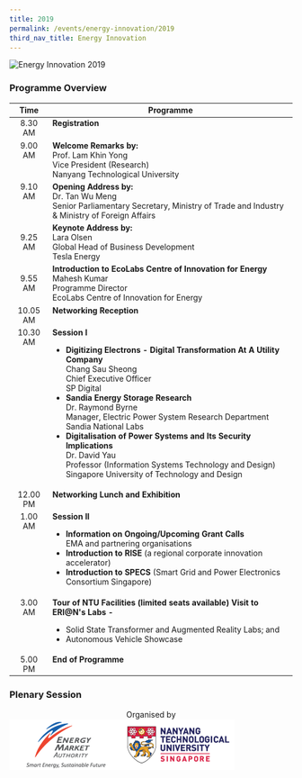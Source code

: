 ```yaml
---
title: 2019
permalink: /events/energy-innovation/2019
third_nav_title: Energy Innovation
---
```

![Energy Innovation 2019](/images/energy_innovation/EMA-SingaporeEnergyGrandChallenge-Banner2021v2.png)

### Programme Overview
<table>
    <thead>
        <tr>
            <th>Time</th>
            <th>Programme</th>
        </tr>
    </thead>
    <tbody>
        <tr>
            <td style="text-align: center; vertical-align: top;">
                8.30 AM
            </td>
            <td style="vertical-align: top;">
                <span style="font-weight: bold;">Registration</span>
            </td>
        </tr>
        <tr>
            <td style="text-align: center; vertical-align: top;">
                9.00 AM
            </td>
            <td style="vertical-align: top;">
                <span style="font-weight: bold;">Welcome Remarks by:</span><br/>
                Prof. Lam Khin Yong<br/>
                Vice President (Research)<br/>
                Nanyang Technological University<br/>
            </td>
        </tr>
        <tr>
            <td style="text-align: center; vertical-align: top;">
                9.10 AM
            </td>
            <td style="vertical-align: top;">
                <span style="font-weight: bold;">Opening Address by:</span><br/>
                Dr. Tan Wu Meng<br/>
                Senior Parliamentary Secretary, Ministry of Trade and Industry & Ministry of Foreign Affairs
            </td>
        </tr>
        <tr>
            <td style="text-align: center; vertical-align: top;"><br/>
                9.25 AM
            </td>
            <td style="vertical-align: top;">
                <span style="font-weight: bold;">Keynote Address by:</span><br/>
                Lara Olsen<br/>
                Global Head of Business Development<br/>
                Tesla Energy
            </td>
        </tr>
        <tr>
            <td style="text-align: center; vertical-align: top;"><br/>
                9.55 AM
            </td>
            <td style="vertical-align: top;">
                <span style="font-weight: bold;">Introduction to EcoLabs Centre of Innovation for Energy</span>
                Mahesh Kumar<br/>
                Programme Director<br/>
                EcoLabs Centre of Innovation for Energy
            </td>
        </tr>
        <tr>
            <td style="text-align: center; vertical-align: top;">
                10.05 AM
            </td>
            <td style="vertical-align: top;">
                <span style="font-weight: bold;">Networking Reception</span>
            </td>
        </tr>
        <tr>
            <td style="text-align: center; vertical-align: top;">
                10.30 AM
            </td>
            <td style="vertical-align: top;">
                <span style="font-weight: bold;">Session I</span><br/>
                <ul>
                    <li>
                        <strong>Digitizing Electrons - Digital Transformation At A Utility Company</strong><br/>
                        Chang Sau Sheong<br/>
                        Chief Executive Officer<br/>
                        SP Digital
                    </li>
                    <li>
                        <strong>Sandia Energy Storage Research</strong><br/>
                        Dr. Raymond Byrne<br/>
                        Manager, Electric Power System Research Department<br/>
                        Sandia National Labs
                    </li>
                    <li>
                        <strong>Digitalisation of Power Systems and Its Security Implications</strong><br/>
                        Dr. David Yau<br/>
                        Professor (Information Systems Technology and Design)<br/>
                        Singapore University of Technology and Design
                    </li>
                </ul>
            </td>
        </tr>
        <tr>
            <td style="text-align: center; vertical-align: top;">
                12.00 PM
            </td>
            <td style="vertical-align: top;">
                <span style="font-weight: bold;">Networking Lunch and Exhibition</span>
            </td>
        </tr>
        <tr>
            <td style="text-align: center; vertical-align: top;">
                1.00 AM
            </td>
            <td style="vertical-align: top;">
                <span style="font-weight: bold;">Session II</span><br/>
                <ul>
                    <li>
                        <strong>Information on Ongoing/Upcoming Grant Calls</strong><br/>
                        EMA and partnering organisations
                    </li>
                    <li>
                        <strong>Introduction to RISE</strong> (a regional corporate innovation accelerator)
                    </li>
                    <li>
                        <strong>Introduction to SPECS </strong> (Smart Grid and Power Electronics Consortium Singapore)
                    </li>
                </ul>
            </td>
        </tr>
        <tr>
            <td style="text-align: center; vertical-align: top;">
                3.00 AM
            </td>
            <td style="vertical-align: top;">
                <span style="font-weight: bold;">Tour of NTU Facilities (limited seats available)
Visit to ERI@N's Labs -</span><br/>
                <ul>
                    <li>
                        Solid State Transformer and Augmented Reality Labs; and
                    </li>
                    <li>
                        Autonomous Vehicle Showcase
                    </li>
                </ul>
            </td>
        </tr>
        <tr>
            <td style="text-align: center; vertical-align: top;">
                5.00 PM
            </td>
            <td style="vertical-align: top;">
                <span style="font-weight: bold;">End of Programme</span>
            </td>
        </tr>
    </tbody>
</table>


### Plenary Session

<div style="text-align: center; left-margin: auto; right-margin: auto;">
    Organised by<br/>
    <div style="float: left;">
        <img alt="Energy Market Authority" src="/images/energy_innovation/energy-market-authority.png" style="width: 200px; height: 90px;" />
    </div>
    <div style="float: left;">
        <img alt="Nanyang Technological University" src="/images/energy_innovation/nanyang-technological-university.png" style="width: 200px; height: 90px;" />
    </div>
</div>

